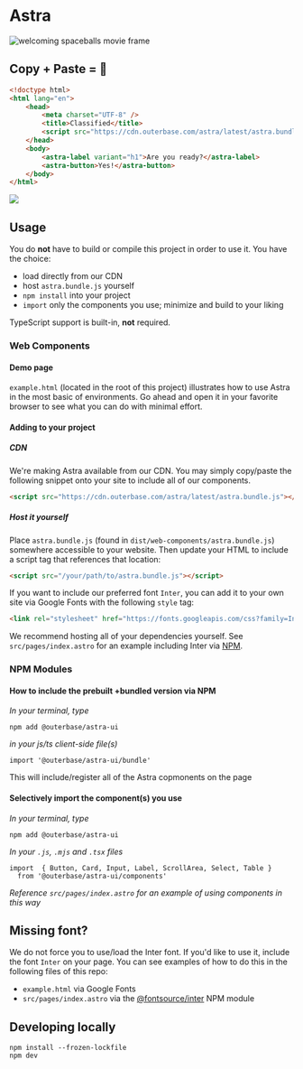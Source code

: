 # Astra

![welcoming spaceballs movie frame](https://static1.moviewebimages.com/wordpress/wp-content/uploads/article/8obJdqaaq4cDIkAFJqnL6NpwmemElk.jpg?q=50&fit=contain&w=1140&h=&dpr=1.5)

## Copy + Paste = 🎉

```html
<!doctype html>
<html lang="en">
    <head>
        <meta charset="UTF-8" />
        <title>Classified</title>
        <script src="https://cdn.outerbase.com/astra/latest/astra.bundle.js"></script>
    </head>
    <body>
        <astra-label variant="h1">Are you ready?</astra-label>
        <astra-button>Yes!</astra-button>
    </body>
</html>
```

![](https://github.com/outerbase/cdn/assets/368767/e2128f14-9fec-4f61-afa5-68265c260ca9)

## Usage

You do **not** have to build or compile this project in order to use it. You have the choice:

-   load directly from our CDN
-   host `astra.bundle.js` yourself
-   `npm install` into your project
-   `import` only the components you use; minimize and build to your liking

TypeScript support is built-in, **not** required.

### Web Components

#### Demo page

`example.html` (located in the root of this project) illustrates how to use Astra in the most basic of environments. Go ahead and open it in your favorite browser to see what you can do with minimal effort.

#### Adding to your project

##### CDN

We're making Astra available from our CDN. You may simply copy/paste the following snippet onto your site to include all of our components.

```html
<script src="https://cdn.outerbase.com/astra/latest/astra.bundle.js"></script>
```

##### Host it yourself

Place `astra.bundle.js` (found in `dist/web-components/astra.bundle.js`) somewhere accessible to your website. Then update your HTML to include a script tag that references that location:

```html
<script src="/your/path/to/astra.bundle.js"></script>
```

If you want to include our preferred font `Inter`, you can add it to your own site via Google Fonts with the following `style` tag:

```html
<link rel="stylesheet" href="https://fonts.googleapis.com/css?family=Inter:400,500,600,700&display=swap" />
```

We recommend hosting all of your dependencies yourself. See `src/pages/index.astro` for an example including Inter via [NPM](https://www.npmjs.com).

### NPM Modules

#### How to include the prebuilt +bundled version via NPM

_In your terminal, type_

```
npm add @outerbase/astra-ui
```

_in your js/ts client-side file(s)_

```
import '@outerbase/astra-ui/bundle'
```

This will include/register all of the Astra copmonents on the page

#### Selectively import the component(s) you use

_In your terminal, type_

```
npm add @outerbase/astra-ui
```

_In your `.js`, `.mjs` and `.tsx` files_

```
import  { Button, Card, Input, Label, ScrollArea, Select, Table }
  from '@outerbase/astra-ui/components'
```

_Reference `src/pages/index.astro` for an example of using components in this way_

<!-- ## React Components

We've also packaged Astra for React:

```js
import { Select, Label, Input, Card, Button } from '@outerbase/astra-ui/react'

function ArbitraryComponent() {
    return <Button>Click me</Button>
}
``` -->

## Missing font?

We do not force you to use/load the Inter font. If you'd like to use it, include the font `Inter` on your page. You can see examples of how to do this in the following files of this repo:

-   `example.html` via Google Fonts
-   `src/pages/index.astro` via the [@fontsource/inter](https://www.npmjs.com/package/@fontsource/inter) NPM module

## Developing locally

```
npm install --frozen-lockfile
npm dev
```

